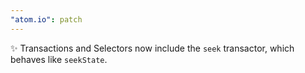 ```yaml
---
"atom.io": patch
---
```


✨ Transactions and Selectors now include the `seek` transactor, which behaves like `seekState`.
